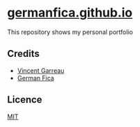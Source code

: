 # [germanfica.github.io](https://germanfica.xyz/)
This repository shows my personal portfolio

## Credits
- [Vincent Garreau](https://vincentgarreau.com/)
- [German Fica](https://www.instagram.com/germanfica/)

## Licence
[MIT](https://opensource.org/licenses/MIT)
